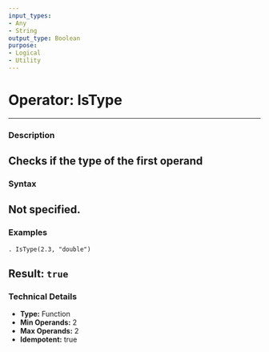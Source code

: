 ```yaml
---
input_types:
- Any
- String
output_type: Boolean
purpose:
- Logical
- Utility
---
```

# Operator: IsType
---
### **Description**
Checks if the type of the first operand
---
### **Syntax**
Not specified.
---
### **Examples**
```
. IsType(2.3, "double")
```
**Result:** `true`
---
### **Technical Details**
- **Type:** Function
- **Min Operands:** 2
- **Max Operands:** 2
- **Idempotent:** true